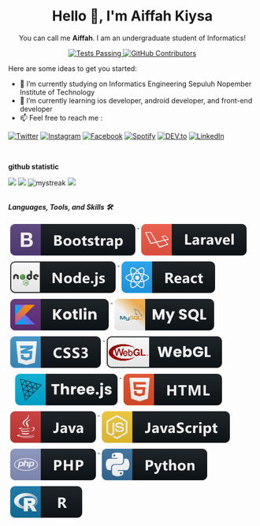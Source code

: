 <div align="center">
   <h1>Hello 👋, I'm Aiffah Kiysa  </h1>

You can call me **Aiffah**. I am an undergraduate student of Informatics!

 <p align="center">
    <a href="https://github.com/aiffahkiysa/github-readme-stats/actions">
      <img alt="Tests Passing" src="https://github.com/anuraghazra/github-readme-stats/workflows/Test/badge.svg" />
    </a>
    <a href="https://github.com/aiffahkiysa/github-readme-stats/graphs/contributors">
      <img alt="GitHub Contributors" src="https://img.shields.io/github/contributors/aiffahkiysa/github-readme-stats" />
    </a>
  </p>

</div>
  
Here are some ideas to get you started:

- 🔭 I’m currently studying on Informatics Engineering Sepuluh Nopember Institute of Technology
- 🌱 I’m currently learning ios developer, android developer, and front-end developer
- 📫 Feel free to reach me :
<p>
  <a href="https://twitter.com/kiysawf" target="_blank"><img src="https://img.shields.io/badge/Twitter-%230077B5.svg?&style=flat-square&logo=Twitter&logoColor=white" alt="Twitter"></a>
  <a href="https://www.instagram.com/aiffah.kw" target="_blank"><img src="https://img.shields.io/badge/Instagram-%23E4405F.svg?&style=flat-square&logo=instagram&logoColor=white" alt="Instagram"></a>
  <a href="https://www.facebook.com/aiffah.kiysawaafi" target="_blank"><img src="https://img.shields.io/badge/Facebook-%231877F2.svg?&style=flat-square&logo=facebook&logoColor=white" alt="Facebook"></a>
  <a href="https://open.spotify.com/playlist/" target="_blank"><img src="https://img.shields.io/badge/Spotify-%231ED760.svg?&style=flat-square&logo=spotify&logoColor=white" alt="Spotify"></a>
  <a href="https://dev.to/aiffahkiysa" target="_blank"><img src="https://img.shields.io/badge/DEV-%230A0A0A.svg?&style=flat-square&logo=DEV.to&logoColor=white" alt="DEV.to"></a>
  <a href="https://www.linkedin.com/in/aiffah-kiysa-waafi" target="_blank"><img src="https://img.shields.io/badge/LinkedIn-%230077B5.svg?&style=flat-square&logo=linkedin&logoColor=white" alt="LinkedIn"></a>
</p>
<br>

**github statistic**

<div>
  <img height="150" src="https://github-readme-stats.vercel.app/api?username=AiffahKiysa&show_icons=true&theme=algolia&count_private=true" />
  <img height="150" src="https://github-readme-stats.vercel.app/api/top-langs/?username=Aiffahkiysa&layout=compact&theme=algolia&langs_count=6" />

  <img height="165" src="https://github-readme-streak-stats.herokuapp.com/?user=aiffahkiysa&theme=algolia" alt="mystreak"/>
  
  <img height="165" src="https://github-profile-trophy.vercel.app/?username=AiffahKiysa&theme=algolia&margin-w=15&margin-h=15&row=2&column=4" />
</div>
<br>

<!-- **github contribution**
<div>

![Snake animation](https://github.com/aiffahkiysa/github-readme/blob/output/github-contribution-snake.svg)
</div> -->

***Languages, Tools, and Skills 🛠***
<div>
 <a href="#">
    <img src="svg/dev/frameworks/bootstrap.svg" alt="bootstrap" style="vertical-align:top; margin:6px 4px">
  </a>  
   <a href="#">
    <img src="svg/dev/frameworks/laravel.svg" alt="laravel" style="vertical-align:top; margin:6px 4px">
  </a>  
   <a href="#">
    <img src="svg/dev/frameworks/nodejs.svg" alt="nodejs" style="vertical-align:top; margin:6px 4px">
  </a>  
   <a href="#">
    <img src="svg/dev/frameworks/react.svg" alt="react" style="vertical-align:top; margin:6px 4px">
  </a>  
  <a href="#">
    <img src="svg/dev/languages/Kotlin.svg" alt="kotlin" style="vertical-align:top; margin:6px 4px">
  </a>   
  <a href="#">
    <img src="svg/dev/languages/MySQL.svg" alt="mysql" style="vertical-align:top; margin:6px 4px">
  </a>  
  <a href="#">
    <img src="svg/dev/languages/css3.svg" alt="css3" style="vertical-align:top; margin:6px 4px">
  </a>  
  <a href="#">
    <img src="svg/dev/languages/webgl.svg" alt="webgl" style="vertical-align:top; margin:6px 4px">
  </a>  
  <a href="#">
    <img src="svg/dev/languages/threejs.svg" alt="threejs" style="vertical-align:top; margin:6px 4px">
  </a> 
  <a href="#">
    <img src="svg/dev/languages/html.svg" alt="html" style="vertical-align:top; margin:6px 4px">
  </a>  
  <a href="#">
    <img src="svg/dev/languages/java.svg" alt="java" style="vertical-align:top; margin:6px 4px">
  </a>  
  <a href="#">
    <img src="svg/dev/languages/js.svg" alt="js" style="vertical-align:top; margin:6px 4px">
  </a>  
  <a href="#">
    <img src="svg/dev/languages/php.svg" alt="php" style="vertical-align:top; margin:6px 4px">
  </a>  
  <a href="#">
    <img src="svg/dev/languages/python.svg" alt="python" style="vertical-align:top; margin:6px 4px">
  </a>  
  <a href="#">
    <img src="svg/dev/languages/r.svg" alt="r" style="vertical-align:top; margin:6px 4px">
  </a> 
</div>
